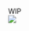 WIP</br>
![](https://komarev.com/ghpvc/?username=notdeer&color=lightgrey&style=for-the-badge&label=PROFILE+VIEWS&abbreviated=true)
